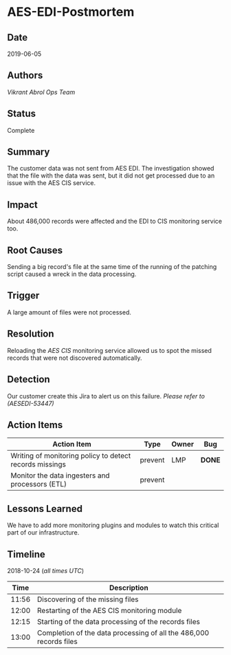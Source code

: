 # AES-EDI-Postmortem

 ## Date
2019-06-05

## Authors
*Vikrant Abrol*
*Ops Team*

## Status
Complete

## Summary
The customer data was not sent from AES EDI. The investigation showed that 
the file with the data was sent, but it did not get processed due to an issue with the AES CIS service.

## Impact
About 486,000 records were affected and the EDI to CIS monitoring service too.

## Root Causes
Sending a big record's file at the same time of the running of the patching script caused a wreck in the data processing.

## Trigger
A large amount of files were not processed.

## Resolution
Reloading the *AES CIS* monitoring service allowed us to spot the missed records that were not discovered automatically. 

## Detection
Our customer create this Jira to alert us on this failure. *Please refer to (AESEDI-53447)*


## Action Items
| Action Item | Type | Owner | Bug |
| ----------- | ---- | ----- | --- |
| Writing of monitoring policy to detect records missings | prevent | LMP | **DONE** |
| Monitor the data ingesters and processors (ETL) | prevent | 

## Lessons Learned
We have to add more monitoring plugins and modules to watch this critical part of our infrastructure. 

## Timeline

2018-10-24 (*all times UTC*)

| Time  | Description |
| ----- | ----------- |
| 11:56 | Discovering of the missing files |
| 12:00 | Restarting of the AES CIS monitoring module |
| 12:15 | Starting of the data processing of the records files |
| 13:00 | Completion of the data processing of all the 486,000 records files |
